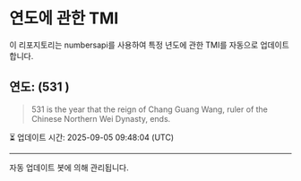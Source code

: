 
# 연도에 관한 TMI

이 리포지토리는 numbersapi를 사용하여 특정 년도에 관한 TMI를 자동으로 업데이트합니다.

## 연도: (531 )
> 531 is the year that the reign of Chang Guang Wang, ruler of the Chinese Northern Wei Dynasty, ends.

⏳ 업데이트 시간: 2025-09-05 09:48:04 (UTC)

---
자동 업데이트 봇에 의해 관리됩니다.
